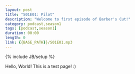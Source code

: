 ```yaml
---
layout: post
title: "S01E01: Pilot"
description: "Welcome to first episode of Barber's Cut!"
category: podcast,season1
tags: [podcast,season1]
duration: 00:00
length: 0
link: {{BASE_PATH}}/S01E01.mp3
---
```

{% include JB/setup %}

Hello, World! This is a test page! :)